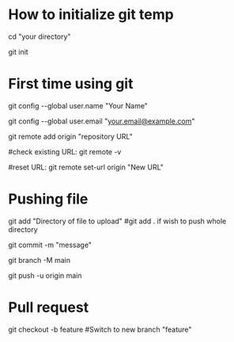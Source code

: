 # How to initialize git temp
cd "your directory"

git init

# First time using git
git config --global user.name "Your Name"

git config --global user.email "your.email@example.com"

git remote add origin "repository URL"

#check existing URL: git remote -v

#reset URL: git remote set-url origin "New URL"
  
# Pushing file
git add "Directory of file to upload"  #git add . if wish to push whole directory

git commit -m "message"

git branch -M main

git push -u origin main

# Pull request
git checkout -b feature  #Switch to new branch "feature"
